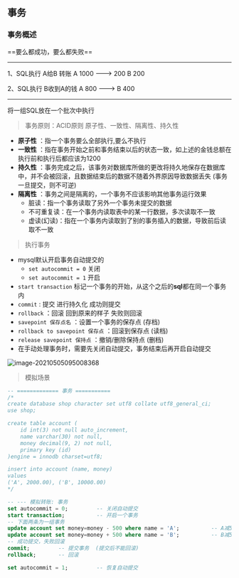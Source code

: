 ## 事务

### 事务概述

==要么都成功，要么都失败== 

---

1、SQL执行  A给B 转账 A 1000   --->  200 B 200

2、SQL执行  B收到A的钱  A 800   ---> B 400

---

将一组SQL放在一个批次中执行



> 事务原则：ACID原则  原子性、一致性、隔离性、持久性

- **原子性** ：指一个事务要么全部执行,要么不执行
- **一致性** ：指在事务开始之前和事务结束以后的状态一致，如上述的金钱总额在执行前和执行后都应该为1200
- **持久性** ：事务完成之后，该事务对数据库所做的更改将持久地保存在数据库中，并不会被回滚，且数据结束后的数据不随着外界原因导致数据丢失 (事务一旦提交，则不可逆)
- **隔离性** ：事务之间是隔离的，一个事务不应该影响其他事务运行效果
    - 脏读：指一个事务读取了另外一个事务未提交的数据
    - 不可重复读：在一个事务内读取表中的某一行数据，多次读取不一致
    - 虚读(幻读)：指在一个事务内读取到了别的事务插入的数据，导致前后读取不一致



> 执行事务

- mysql默认开启事务自动提交的
    - `set autocommit = 0`    关闭
    - `set autocommit = 1`    开启
- `start transaction`     标记一个事务的开始，从这个之后的**sql**都在同一个事务内
- `commit` : 提交   进行持久化    成功则提交
- `rollback` ：回滚   回到原来的样子    失败则回滚
- `savepoint 保存点名` ：设置一个事务的保存点	(存档)
- `rollback to savepoint 保存点` ：回滚到保存点  (读档)
- `release savepoint 保持点` ：撤销/删除保持点   (删档)
- 在手动处理事务时，需要先关闭自动提交，事务结束后再开启自动提交

![image-20210505095008368](https://img2020.cnblogs.com/blog/2213660/202105/2213660-20210505095008505-2131156582.png) 



> 模拟场景

````sql
-- ============= 事务 ===========
/*
create database shop character set utf8 collate utf8_general_ci;
use shop;

create table account (
	id int(3) not null auto_increment,
	name varchar(30) not null,
	money decimal(9, 2) not null,
	primary key (id)
)engine = innodb charset=utf8;

insert into account (name, money)
values
('A', 2000.00), ('B', 10000.00)
*/

-- --- 模拟转账: 事务
set autocommit = 0;			-- 关闭自动提交
start transaction;			-- 开启一个事务
-- 下面两条为一组事务
update account set money=money - 500 where name = 'A';			-- A减500
update account set money=money + 500 where name = 'B';			-- B减500
-- 成功提交，失败回滚
commit;			-- 提交事务  (提交后不能回滚)
rollback;		-- 回滚

set autocommit = 1;			-- 恢复自动提交
````

